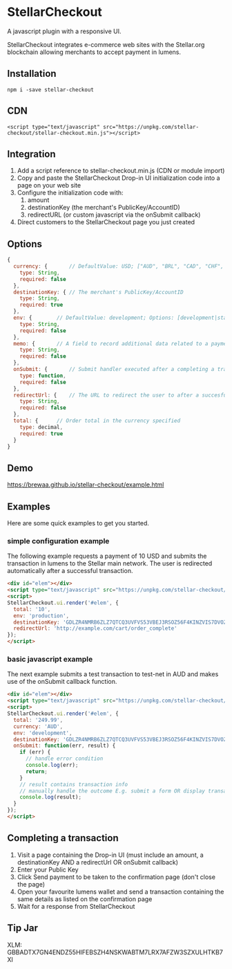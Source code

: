 # StellarCheckout

A javascript plugin with a responsive UI.

StellarCheckout integrates e-commerce web sites with the Stellar.org blockchain allowing merchants to accept payment in lumens.

## Installation

```
npm i -save stellar-checkout
```

## CDN
```
<script type="text/javascript" src="https://unpkg.com/stellar-checkout/stellar-checkout.min.js"></script>
```

## Integration
1. Add a script reference to stellar-checkout.min.js (CDN or module import)
1. Copy and paste the StellarCheckout Drop-in UI initialization code into a page on your web site
2. Configure the initialization code with:
   1. amount
   2. destinationKey (the merchant's PublicKey/AccountID)
   3. redirectURL (or custom javascript via the onSubmit callback)
3. Direct customers to the StellarCheckout page you just created

## Options

```javascript
{
  currency: {		// DefaultValue: USD; ["AUD", "BRL", "CAD", "CHF", "CLP", "CNY", "CZK", "DKK", "EUR", "GBP", "HKD", "HUF", "IDR", "ILS", "INR", "JPY", "KRW", "MXN", "MYR", "NOK", "NZD", "PHP", "PKR", "PLN", "RUB", "SEK", "SGD", "THB", "TRY", "TWD", "ZAR"],
  	type: String,
  	required: false
  },
  destinationKey: {	// The merchant's PublicKey/AccountID
  	type: String,
  	required: true
  },
  env: {		// DefaultValue: development; Options: [development|staging|production];
  	type: String,
  	required: false
  },
  memo: {		// A field to record additional data related to a payment. E.g. OrderID, UserID
  	type: String,
  	required: false
  },
  onSubmit: {		// Submit handler executed after a completing a transaction. Has access to error and payment data
  	type: function,
  	required: false
  },
  redirectUrl: {	// The URL to redirect the user to after a succesfully completed transaction
  	type: String,
  	required: false
  },
  total: {		// Order total in the currency specified
  	type: decimal,
  	required: true
  }
}
```

## Demo
https://brewaa.github.io/stellar-checkout/example.html

## Examples
Here are some quick examples to get you started.

### simple configuration example
The following example requests a payment of 10 USD and submits the transaction in lumens to the Stellar main network. 
The user is redirected automatically after a successful transaction.
```html
<div id="elem"></div>
<script type="text/javascript" src="https://unpkg.com/stellar-checkout/stellar-checkout.min.js"></script>
<script>
StellarCheckout.ui.render('#elem', {
  total: '10',
  env: 'production',
  destinationKey: 'GDLZR4NMRB6ZLZ7QTCQ3UVFVS53VBEJ3RSOZ56F4KINZVIS7DVOZ2V4W',
  redirectUrl: 'http://example.com/cart/order_complete'
});
</script>
```

### basic javascript example
The next example submits a test transaction to test-net in AUD and makes use of the onSubmit callback function.
```html
<div id="elem"></div>
<script type="text/javascript" src="https://unpkg.com/stellar-checkout/stellar-checkout.min.js"></script>
<script>
StellarCheckout.ui.render('#elem', {
  total: '249.99',
  currency: 'AUD',
  env: 'development',
  destinationKey: 'GDLZR4NMRB6ZLZ7QTCQ3UVFVS53VBEJ3RSOZ56F4KINZVIS7DVOZ2V4W',
  onSubmit: function(err, result) {
  	if (err) {
	  // handle error condition
	  console.log(err);
	  return;
  	}
  	// result contains transaction info
  	// manually handle the outcome E.g. submit a form OR display transaction details
  	console.log(result);
  }
});
</script>
```

## Completing a transaction
1. Visit a page containing the Drop-in UI (must include an amount, a destinationKey AND a redirectUrl OR onSubmit callback)
2. Enter your Public Key
3. Click Send payment to be taken to the confirmation page (don't close the page)
4. Open your favourite lumens wallet and send a transaction containing the same details as listed on the confirmation page
5. Wait for a response from StellarCheckout

## Tip Jar

XLM: GBBADTX7GN4ENDZ55HIFEBSZH4NSKWABTM7LRX7AFZW3SZXULHTKB7XI